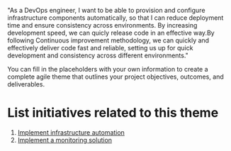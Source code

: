 "As a DevOps engineer, I want to be able to provision and configure infrastructure components automatically, 
so that I can reduce deployment time and ensure consistency across environments. By increasing development speed,
we can quicly release code in an effective way.By following Continuous improvement methodology, we can quickly and 
effectively deliver code fast and reliable, setting us up for quick development and consistency across different 
environments."

You can fill in the placeholders with your own information to create a complete agile theme that outlines your project objectives, outcomes, and deliverables.


# List initiatives related to this theme
1. [Implement infrastructure automation](./Initiatives/Initiative_1_DevOps.md)
2. [Implement a monitoring solution](./Initiatives/Initiative_2_DevOps.md)




